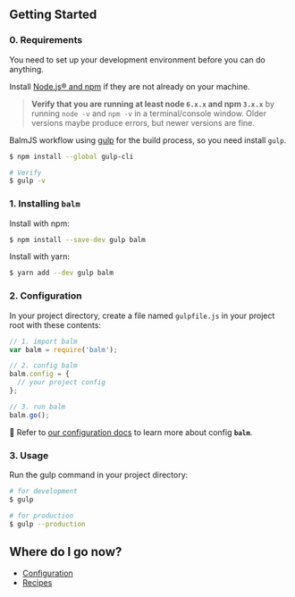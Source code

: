 ## Getting Started

### 0. Requirements

You need to set up your development environment before you can do anything.

Install [Node.js® and npm](https://nodejs.org/en/download/) if they are not already on your machine.

> __Verify that you are running at least node `6.x.x` and npm `3.x.x`__ by running `node -v` and `npm -v` in a terminal/console window. Older versions maybe produce errors, but newer versions are fine.

BalmJS workflow using [gulp](https://gulpjs.com/) for the build process, so you need install `gulp`.

```sh
$ npm install --global gulp-cli

# Verify
$ gulp -v
```

### 1. Installing __`balm`__

Install with npm:

```sh
$ npm install --save-dev gulp balm
```

Install with yarn:

```sh
$ yarn add --dev gulp balm
```

### 2. Configuration

In your project directory, create a file named `gulpfile.js` in your project root with these contents:

```js
// 1. import balm
var balm = require('balm');

// 2. config balm
balm.config = {
  // your project config
};

// 3. run balm
balm.go();
```

:page_with_curl: Refer to [our configuration docs](configuration.md) to learn more about config __`balm`__.

### 3. Usage

Run the gulp command in your project directory:

```sh
# for development
$ gulp

# for production
$ gulp --production
```

## Where do I go now?

- [Configuration](configuration.md)
- [Recipes](recipes.md)
